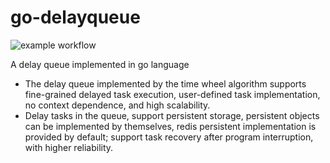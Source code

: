 # go-delayqueue
![example workflow](https://github.com/raymondmars/go-delayqueue/actions/workflows/build.yml/badge.svg)

A delay queue implemented in go language

* The delay queue implemented by the time wheel algorithm supports fine-grained delayed task execution, user-defined task implementation, no context dependence, and high scalability.
* Delay tasks in the queue, support persistent storage, persistent objects can be implemented by themselves, redis persistent implementation is provided by default; support task recovery after program interruption, with higher reliability.
